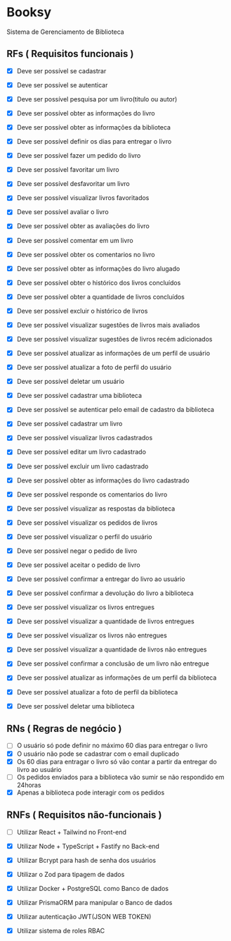 # Booksy 

Sistema de Gerenciamento de Biblioteca

## RFs ( Requisitos funcionais )

- [x] Deve ser possível se cadastrar
- [x] Deve ser possível se autenticar
- [x] Deve ser possível pesquisa por um livro(titulo ou autor)
- [x] Deve ser possível obter as informações do livro
- [x] Deve ser possível obter as informações da biblioteca
- [x] Deve ser possível definir os dias para entregar o livro
- [x] Deve ser possível fazer um pedido do livro
- [x] Deve ser possível favoritar um livro
- [x] Deve ser possível desfavoritar um livro
- [x] Deve ser possível visualizar livros favoritados
- [x] Deve ser possível avaliar o livro
- [x] Deve ser possível obter as avaliações do livro 
- [x] Deve ser possível comentar em um livro
- [x] Deve ser possível obter os comentarios no livro 
- [x] Deve ser possível obter as informações do livro alugado
- [x] Deve ser possível obter o histórico dos livros concluídos
- [x] Deve ser possível obter a quantidade de livros concluídos
- [x] Deve ser possível excluir o histórico de livros
- [x] Deve ser possível visualizar sugestões de livros mais avaliados
- [x] Deve ser possível visualizar sugestões de livros recém adicionados
- [x] Deve ser possível atualizar as informações de um perfil de usuário
- [x] Deve ser possível atualizar a foto de perfil do usuário
- [x] Deve ser possível deletar um usuário  
- [x] Deve ser possível cadastrar uma biblioteca
- [x] Deve ser possível se autenticar pelo email de cadastro da biblioteca
- [x] Deve ser possível cadastrar um livro
- [x] Deve ser possível visualizar livros cadastrados
- [x] Deve ser possível editar um livro cadastrado
- [x] Deve ser possível excluir um livro cadastrado 
- [x] Deve ser possível obter as informações do livro cadastrado
- [x] Deve ser possível responde os comentarios do livro
- [x] Deve ser possível visualizar as respostas da biblioteca
- [x] Deve ser possível visualizar os pedidos de livros
- [x] Deve ser possivel visualizar o perfil do usuário
- [x] Deve ser possivel negar o pedido de livro 
- [x] Deve ser possivel aceitar o pedido de livro 
- [x] Deve ser possível confirmar a entregar do livro ao usuário
- [x] Deve ser possível confirmar a devolução do livro a biblioteca
- [x] Deve ser possível visualizar os livros entregues
- [x] Deve ser possível visualizar a quantidade de livros entregues
- [x] Deve ser possível visualizar os livros não entregues
- [x] Deve ser possível visualizar a quantidade de livros não entregues
- [x] Deve ser possível confirmar a conclusão de um livro não entregue
- [x] Deve ser possível atualizar as informações de um perfil da biblioteca
- [x] Deve ser possível atualizar a foto de perfil da biblioteca
- [x] Deve ser possível deletar uma biblioteca


## RNs ( Regras de negócio )

- [ ] O usuário só pode definir no máximo 60 dias para entregar o livro
- [x] O usuário não pode se cadastrar com o email duplicado
- [x] Os 60 dias para entragar o livro só vão contar a partir da entregar do livro ao usuário
- [ ] Os pedidos enviados para a biblioteca vão sumir se não respondido em 24horas
- [x] Apenas a biblioteca pode interagir com os pedidos

## RNFs ( Requisitos não-funcionais )

- [ ] Utilizar React + Tailwind no Front-end
- [x] Utilizar Node + TypeScript + Fastify no Back-end
- [x] Utilizar Bcrypt para hash de senha dos usuários
- [x] Utilizar o Zod para tipagem de dados
- [x] Utilizar Docker + PostgreSQL como Banco de dados
- [x] Utilizar PrismaORM para manipular o Banco de dados
- [x] Utilizar autenticação JWT(JSON WEB TOKEN)
- [x] Utilizar sistema de roles RBAC

